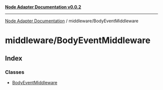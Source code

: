 [**Node Adapter Documentation v0.0.2**](../../README.md)

***

[Node Adapter Documentation](../../modules.md) / middleware/BodyEventMiddleware

# middleware/BodyEventMiddleware

## Index

### Classes

- [BodyEventMiddleware](classes/BodyEventMiddleware.md)
